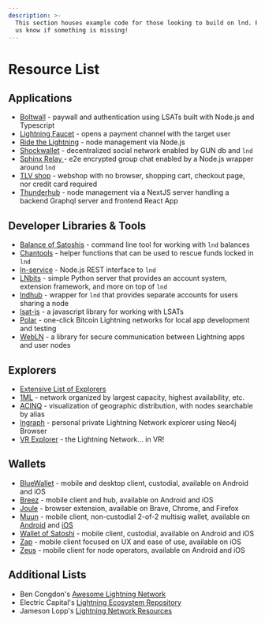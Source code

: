 ```yaml
---
description: >-
  This section houses example code for those looking to build on lnd. Please let
  us know if something is missing!
---
```


# Resource List

## Applications

* [Boltwall](https://github.com/Tierion/boltwall) - paywall and authentication using LSATs built with Node.js and Typescript
* [Lightning Faucet](https://github.com/lightninglabs/lightning-faucet) - opens a payment channel with the target user
* [Ride the Lightning](https://github.com/Ride-The-Lightning/RTL) - node management via Node.js
* [Shockwallet](https://github.com/shocknet/wallet) - decentralized social network enabled by GUN db and `lnd`
* [Sphinx Relay ](https://github.com/stakwork/sphinx-relay)- e2e encrypted group chat enabled by a Node.js wrapper around `lnd` 
* [TLV shop](https://github.com/joostjager/tlvshop.com) - webshop with no browser, shopping cart, checkout page, nor credit card required
* [Thunderhub](https://github.com/apotdevin/thunderhub) - node management via a NextJS server handling a backend Graphql server and frontend React App

## Developer Libraries & Tools

* [Balance of Satoshis](https://github.com/alexbosworth/balanceofsatoshis) - command line tool for working with `lnd` balances
* [Chantools](https://github.com/guggero/chantools) - helper functions that can be used to rescue funds locked in `lnd` 
* [ln-service](https://github.com/alexbosworth/ln-service) - Node.js REST interface to `lnd`
* [LNbits](https://github.com/lnbits/lnbits) - simple Python server that provides an account system, extension framework, and more on top of `lnd`
* [lndhub](https://github.com/BlueWallet/LndHub) - wrapper for `lnd` that provides separate accounts for users sharing a node
* [lsat-js](https://github.com/Tierion/lsat-js) - a javascript library for working with LSATs
* [Polar](https://github.com/jamaljsr/polar) - one-click Bitcoin Lightning networks for local app development and testing
* [WebLN](https://webln.dev/#/) - a library for secure communication between Lightning apps and user nodes

## Explorers

* [Extensive List of Explorers](https://gist.github.com/bretton/798ec38165ffabc719d91e0f4f67552d)
* [1ML](https://1ml.com/) - network organized by largest capacity, highest availability, etc.
* [ACINQ](https://explorer.acinq.co/) - visualization of geographic distribution, with nodes searchable by alias
* [lngraph](https://github.com/xsb/lngraph) - personal private Lightning Network explorer using Neo4j Browser
* [VR Explorer](https://bl.ocks.org/tyzbit/d1c83732d2767bb955125d41f5921888) - the Lightning Network... in VR!

## Wallets

* [BlueWallet](https://github.com/BlueWallet/BlueWallet) - mobile and desktop client, custodial, available on Android and iOS
* [Breez](https://github.com/breez/breezmobile) - mobile client and hub, available on Android and iOS
* [Joule](https://lightningjoule.com/) - browser extension, available on Brave, Chrome, and Firefox
* [Muun](https://muun.com/) - mobile client, non-custodial 2-of-2 multisig wallet, available on [Android](https://github.com/muun/apollo) and [iOS](https://github.com/muun/falcon)
* [Wallet of Satoshi](https://walletofsatoshi.com/) - mobile client, custodial, available on Android and iOS
* [Zap](https://github.com/LN-Zap/zap-iOS) - mobile client focused on UX and ease of use, available on iOS
* [Zeus](https://github.com/ZeusLN/zeus) - mobile client for node operators, available on Android and iOS

## Additional Lists

* Ben Congdon's [Awesome Lightning Network](https://github.com/bcongdon/awesome-lightning-network)
* Electric Capital's [Lightning Ecosystem Repository](https://github.com/electric-capital/crypto-ecosystems/blob/master/data/ecosystems/l/lightning.toml)
* Jameson Lopp's [Lightning Network Resources](https://www.lopp.net/lightning-information.html)



